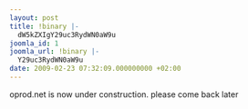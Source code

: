 ```yaml
---
layout: post
title: !binary |-
  dW5kZXIgY29uc3RydWN0aW9u
joomla_id: 1
joomla_url: !binary |-
  Y29uc3RydWN0aW9u
date: 2009-02-23 07:32:09.000000000 +02:00
---
```

<p>oprod.net is now under construction. please come back later</p>
